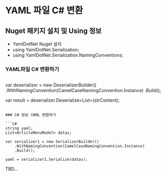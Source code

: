 # YAML 파일 C# 변환


## Nuget 패키지 설치 및 Using 정보
- YamlDotNet Nuget 설치
- using YamlDotNet.Serialization;
- using YamlDotNet.Serialization.NamingConventions;

### YAML파일 C# 변환하기
```

```
var deserializer = new DeserializerBuilder()
           .WithNamingConvention(CamelCaseNamingConvention.Instance)
           .Build();

var result = deserializer.Deserialize<List<ArticleMenuModel>>(strContent);

```

### C# 정보 YAML 변환하기

```C#
string yaml;
List<ArticleMenuModel> datas;

var serializer1 = new SerializerBuilder()
    .WithNamingConvention(CamelCaseNamingConvention.Instance)
    .Build();

yaml = serializer1.Serialize(datas);

```

TBD...

